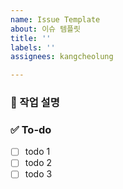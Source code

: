 ```yaml
---
name: Issue Template
about: 이슈 템플릿
title: ''
labels: ''
assignees: kangcheolung

---
```


### 💼 작업 설명
<!-- 진행할 작업에 대해 간단하게 설명해주세요 -->

### ✅ To-do
<!-- 해당 작업을 수행하기 위해 해야 할 하위 태스크를 작성해주세요 -->
- [ ] todo 1
- [ ] todo 2
- [ ] todo 3
